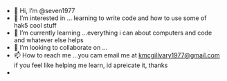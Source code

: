 - 👋 Hi, I’m @seven1977
- 👀 I’m interested in ... learning to write code and how to use some of hak5 cool stuff
- 🌱 I’m currently learning ...everything i can about computers and code and whatever else helps 
- 💞️ I’m looking to collaborate on ...
- 📫 How to reach me ...you cam email me at kmcgillvary1977@gmail.com if you feel like helping me learn, id apreicate it, thanks
- 

<!---
seven1977/seven1977 is a ✨ special ✨ repository because its `README.md` (this file) appears on your GitHub profile.
You can click the Preview link to take a look at your changes.
--->
